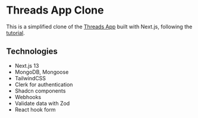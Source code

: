 # Threads App Clone

This is a simplified clone of the [Threads App](https://threadsapp.com/) built with Next.js, following the [tutorial](https://www.youtube.com/watch?v=O5cmLDVTgAs).

## Technologies

- Next.js 13
- MongoDB, Mongoose
- TailwindCSS
- Clerk for authentication
- Shadcn components
- Webhooks
- Validate data with Zod
- React hook form
